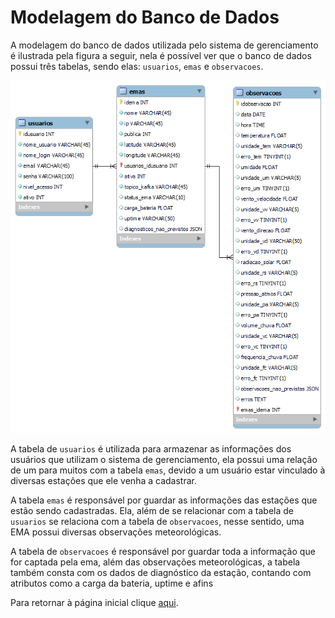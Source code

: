 # <b>Modelagem do Banco de Dados</b>

A modelagem do banco de dados utilizada pelo sistema de gerenciamento é ilustrada pela figura a seguir, nela é possível ver que o banco de dados possui três tabelas, sendo elas: ``usuarios``, ``emas`` e ``observacoes``.

![Modelagem do Banco de Dados](https://github.com/AX414/tcc-bcc/blob/main/Implementa%C3%A7%C3%A3o/Modelagem%20do%20Banco/modelagem.png)

A tabela de ``usuarios`` é utilizada para armazenar as informações dos usuários que utilizam o sistema de gerenciamento, ela possui uma relação de um para muitos com a tabela ``emas``, devido a um usuário estar vinculado à diversas estações que ele venha a cadastrar.

A tabela ``emas`` é responsável por guardar as informações das estações que estão sendo cadastradas. Ela, além de se relacionar com a tabela de ``usuarios`` se relaciona com a tabela de ``observacoes``, nesse sentido, uma EMA possui diversas observações meteorológicas.

A tabela de ``observacoes`` é responsável por guardar toda a informação que for captada pela ema, além das observações meteorológicas, a tabela também consta com os dados de diagnóstico da estação, contando com atributos como a carga da bateria, uptime e afins

Para retornar à página inicial clique <a href="https://github.com/AX414/tcc-bcc/">aqui</a>.

